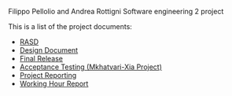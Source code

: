 Filippo Pellolio and Andrea Rottigni Software engineering 2 project

This is a list of the project documents:
  * [RASD](https://code.google.com/p/pellolio-rottigni-meteocal/source/browse/trunk/Deliveries/RASDPellolioRottigni.pdf)
  * [Design Document](https://code.google.com/p/pellolio-rottigni-meteocal/source/browse/trunk/Deliveries/Design%20Document.pdf)
  * [Final Release](https://code.google.com/p/pellolio-rottigni-meteocal/source/browse/trunk/Deliveries/FinalRelease(reallyFinal).zip)
  * [Acceptance Testing (Mkhatvari-Xia Project)](https://code.google.com/p/pellolio-rottigni-meteocal/source/browse/trunk/Deliveries/AcceptanceTesting.zip)
  * [Project Reporting](https://code.google.com/p/pellolio-rottigni-meteocal/source/browse/trunk/Deliveries/Project%20Reporting.zip)
  * [Working Hour Report](https://code.google.com/p/pellolio-rottigni-meteocal/source/browse/trunk/Deliveries/Final-Rep.zip)
